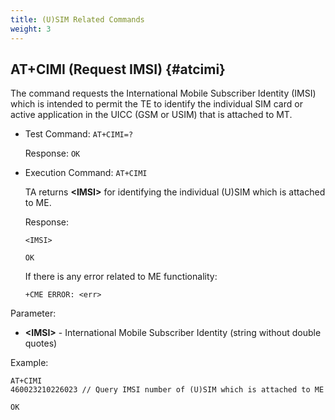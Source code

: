 ```yaml
---
title: (U)SIM Related Commands
weight: 3
---
```


## AT+CIMI (Request IMSI) {#atcimi}

The command requests the International Mobile Subscriber Identity (IMSI) which is intended to permit the TE to identify the individual SIM card or active application in the UICC (GSM or USIM) that is attached to MT.

- Test Command: `AT+CIMI=?`

  Response: `OK`

- Execution Command: `AT+CIMI`

  TA returns **\<IMSI>** for identifying the individual (U)SIM which is attached to ME.

  Response:

  ```at
  <IMSI>

  OK
  ```

  If there is any error related to ME functionality:

  ```at
  +CME ERROR: <err>
  ```

Parameter:

- **\<IMSI>** - International Mobile Subscriber Identity (string without double quotes)

Example:

```at
AT+CIMI
460023210226023 // Query IMSI number of (U)SIM which is attached to ME

OK
```

